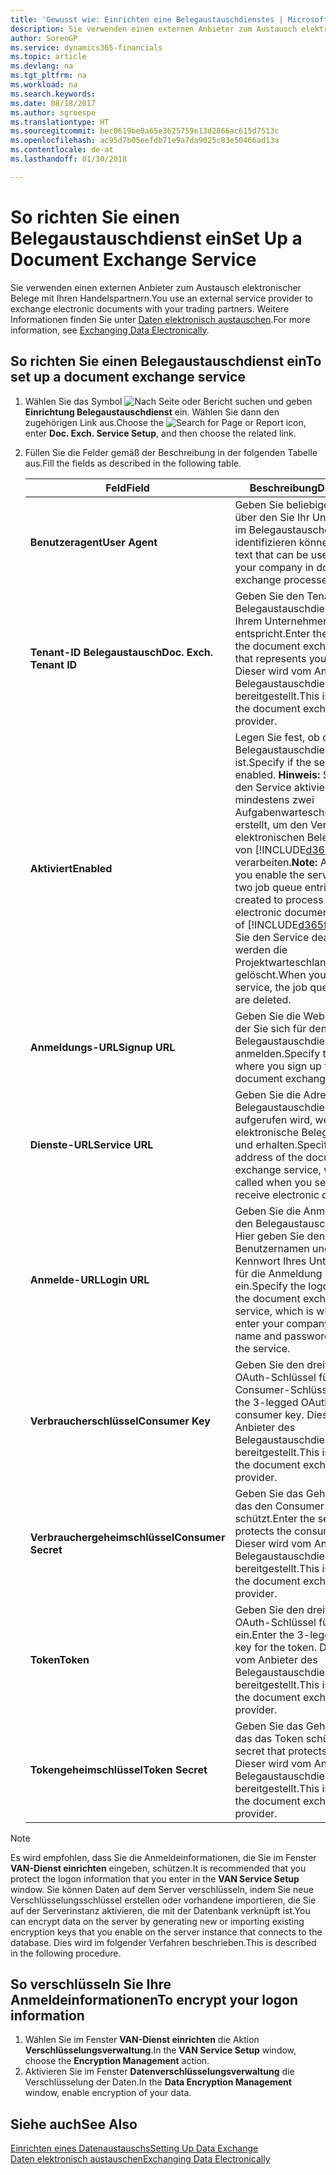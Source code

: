 ```yaml
---
title: 'Gewusst wie: Einrichten eine Belegaustauschdienstes | Microsoft Docs'
description: Sie verwenden einen externen Anbieter zum Austausch elektronischer Belege mit Ihren Handelspartnern.
author: SorenGP
ms.service: dynamics365-financials
ms.topic: article
ms.devlang: na
ms.tgt_pltfrm: na
ms.workload: na
ms.search.keywords: 
ms.date: 08/18/2017
ms.author: sgroespe
ms.translationtype: HT
ms.sourcegitcommit: bec0619be0a65e3625759e13d2866ac615d7513c
ms.openlocfilehash: ac95d7b05eefdb71e9a7da9025c83e50466ad13a
ms.contentlocale: de-at
ms.lasthandoff: 01/30/2018

---
```

# <a name="set-up-a-document-exchange-service"></a><span data-ttu-id="ab58b-103">So richten Sie einen Belegaustauschdienst ein</span><span class="sxs-lookup"><span data-stu-id="ab58b-103">Set Up a Document Exchange Service</span></span>
<span data-ttu-id="ab58b-104">Sie verwenden einen externen Anbieter zum Austausch elektronischer Belege mit Ihren Handelspartnern.</span><span class="sxs-lookup"><span data-stu-id="ab58b-104">You use an external service provider to exchange electronic documents with your trading partners.</span></span> <span data-ttu-id="ab58b-105">Weitere Informationen finden Sie unter [Daten elektronisch austauschen](across-data-exchange.md).</span><span class="sxs-lookup"><span data-stu-id="ab58b-105">For more information, see [Exchanging Data Electronically](across-data-exchange.md).</span></span>  

## <a name="to-set-up-a-document-exchange-service"></a><span data-ttu-id="ab58b-106">So richten Sie einen Belegaustauschdienst ein</span><span class="sxs-lookup"><span data-stu-id="ab58b-106">To set up a document exchange service</span></span>  
1. <span data-ttu-id="ab58b-107">Wählen Sie das Symbol ![Nach Seite oder Bericht suchen](media/ui-search/search_small.png "Nach Seite oder Bericht suchen") und geben **Einrichtung Belegaustauschdienst** ein. Wählen Sie dann den zugehörigen Link aus.</span><span class="sxs-lookup"><span data-stu-id="ab58b-107">Choose the ![Search for Page or Report](media/ui-search/search_small.png "Search for Page or Report icon") icon, enter **Doc. Exch. Service Setup**, and then choose the related link.</span></span>  
2. <span data-ttu-id="ab58b-108">Füllen Sie die Felder gemäß der Beschreibung in der folgenden Tabelle aus.</span><span class="sxs-lookup"><span data-stu-id="ab58b-108">Fill the fields as described in the following table.</span></span>  

    |<span data-ttu-id="ab58b-109">Feld</span><span class="sxs-lookup"><span data-stu-id="ab58b-109">Field</span></span>|<span data-ttu-id="ab58b-110">Beschreibung</span><span class="sxs-lookup"><span data-stu-id="ab58b-110">Description</span></span>|  
    |---------------------------------|---------------------------------------|  
    |<span data-ttu-id="ab58b-111">**Benutzeragent**</span><span class="sxs-lookup"><span data-stu-id="ab58b-111">**User Agent**</span></span>|<span data-ttu-id="ab58b-112">Geben Sie beliebigen Text ein, über den Sie Ihr Unternehmen im Belegaustauschdienst identifizieren können</span><span class="sxs-lookup"><span data-stu-id="ab58b-112">Enter any text that can be used to identify your company in document exchange processes.</span></span>|  
    |<span data-ttu-id="ab58b-113">**Tenant-ID Belegaustausch**</span><span class="sxs-lookup"><span data-stu-id="ab58b-113">**Doc. Exch. Tenant ID**</span></span>|<span data-ttu-id="ab58b-114">Geben Sie den Tenant beim Belegaustauschdienst an, der Ihrem Unternehmen entspricht.</span><span class="sxs-lookup"><span data-stu-id="ab58b-114">Enter the tenant in the document exchange service that represents your company.</span></span> <span data-ttu-id="ab58b-115">Dieser wird vom Anbieter des Belegaustauschdienstes bereitgestellt.</span><span class="sxs-lookup"><span data-stu-id="ab58b-115">This is provided by the document exchange service provider.</span></span>|  
    |<span data-ttu-id="ab58b-116">**Aktiviert**</span><span class="sxs-lookup"><span data-stu-id="ab58b-116">**Enabled**</span></span>|<span data-ttu-id="ab58b-117">Legen Sie fest, ob der Belegaustauschdienst aktiviert ist.</span><span class="sxs-lookup"><span data-stu-id="ab58b-117">Specify if the service is enabled.</span></span> <span data-ttu-id="ab58b-118">**Hinweis:**  Sobald Sie den Service aktivieren, werden mindestens zwei Aufgabenwarteschlangenposten erstellt, um den Verkehr von elektronischen Belegen zu und von [!INCLUDE[d365fin](includes/d365fin_md.md)] zu verarbeiten.</span><span class="sxs-lookup"><span data-stu-id="ab58b-118">**Note:**  As soon as you enable the service, at least two job queue entries are created to process the traffic of electronic documents in and out of [!INCLUDE[d365fin](includes/d365fin_md.md)].</span></span> <span data-ttu-id="ab58b-119">Wenn Sie den Service deaktivieren, werden die Projektwarteschlangenposten gelöscht.</span><span class="sxs-lookup"><span data-stu-id="ab58b-119">When you disable the service, the job queue entries are deleted.</span></span>|  
    |<span data-ttu-id="ab58b-120">**Anmeldungs-URL**</span><span class="sxs-lookup"><span data-stu-id="ab58b-120">**Signup URL**</span></span>|<span data-ttu-id="ab58b-121">Geben Sie die Webseite an, auf der Sie sich für den Belegaustauschdienst anmelden.</span><span class="sxs-lookup"><span data-stu-id="ab58b-121">Specify the web page where you sign up for the document exchange service.</span></span>|  
    |<span data-ttu-id="ab58b-122">**Dienste-URL**</span><span class="sxs-lookup"><span data-stu-id="ab58b-122">**Service URL**</span></span>|<span data-ttu-id="ab58b-123">Geben Sie die Adresse des Belegaustauschdienst an, die aufgerufen wird, wenn Sie elektronische Belege versenden und erhalten.</span><span class="sxs-lookup"><span data-stu-id="ab58b-123">Specify the address of the document exchange service, which will be called when you send and receive electronic documents.</span></span>|  
    |<span data-ttu-id="ab58b-124">**Anmelde-URL**</span><span class="sxs-lookup"><span data-stu-id="ab58b-124">**Login URL**</span></span>|<span data-ttu-id="ab58b-125">Geben Sie die Anmeldeseite für den Belegaustauschdienst an. Hier geben Sie den Benutzernamen und das Kennwort Ihres Unternehmens für die Anmeldung beim Service ein.</span><span class="sxs-lookup"><span data-stu-id="ab58b-125">Specify the logon page for the document exchange service, which is where you enter your company’s user name and password to log on to the service.</span></span>|  
    |<span data-ttu-id="ab58b-126">**Verbraucherschlüssel**</span><span class="sxs-lookup"><span data-stu-id="ab58b-126">**Consumer Key**</span></span>|<span data-ttu-id="ab58b-127">Geben Sie den dreiteiligen OAuth-Schlüssel für den Consumer-Schlüssel ein.</span><span class="sxs-lookup"><span data-stu-id="ab58b-127">Enter the 3-legged OAuth key for the consumer key.</span></span> <span data-ttu-id="ab58b-128">Dieser wird vom Anbieter des Belegaustauschdienstes bereitgestellt.</span><span class="sxs-lookup"><span data-stu-id="ab58b-128">This is provided by the document exchange service provider.</span></span>|  
    |<span data-ttu-id="ab58b-129">**Verbrauchergeheimschlüssel**</span><span class="sxs-lookup"><span data-stu-id="ab58b-129">**Consumer Secret**</span></span>|<span data-ttu-id="ab58b-130">Geben Sie das Geheimnis ein, das den Consumer-Schlüssel schützt.</span><span class="sxs-lookup"><span data-stu-id="ab58b-130">Enter the secret that protects the consumer key.</span></span> <span data-ttu-id="ab58b-131">Dieser wird vom Anbieter des Belegaustauschdienstes bereitgestellt.</span><span class="sxs-lookup"><span data-stu-id="ab58b-131">This is provided by the document exchange service provider.</span></span>|  
    |<span data-ttu-id="ab58b-132">**Token**</span><span class="sxs-lookup"><span data-stu-id="ab58b-132">**Token**</span></span>|<span data-ttu-id="ab58b-133">Geben Sie den dreiteiligen OAuth-Schlüssel für das Token ein.</span><span class="sxs-lookup"><span data-stu-id="ab58b-133">Enter the 3-legged OAuth key for the token.</span></span> <span data-ttu-id="ab58b-134">Dieser wird vom Anbieter des Belegaustauschdienstes bereitgestellt.</span><span class="sxs-lookup"><span data-stu-id="ab58b-134">This is provided by the document exchange service provider.</span></span>|  
    |<span data-ttu-id="ab58b-135">**Tokengeheimschlüssel**</span><span class="sxs-lookup"><span data-stu-id="ab58b-135">**Token Secret**</span></span>|<span data-ttu-id="ab58b-136">Geben Sie das Geheimnis ein, das das Token schützt.</span><span class="sxs-lookup"><span data-stu-id="ab58b-136">Enter the secret that protects the token.</span></span> <span data-ttu-id="ab58b-137">Dieser wird vom Anbieter des Belegaustauschdienstes bereitgestellt.</span><span class="sxs-lookup"><span data-stu-id="ab58b-137">This is provided by the document exchange service provider.</span></span>|  

> [!NOTE]  
>  <span data-ttu-id="ab58b-138">Es wird empfohlen, dass Sie die Anmeldeinformationen, die Sie im Fenster **VAN-Dienst einrichten** eingeben, schützen.</span><span class="sxs-lookup"><span data-stu-id="ab58b-138">It is recommended that you protect the logon information that you enter in the **VAN Service Setup** window.</span></span> <span data-ttu-id="ab58b-139">Sie können Daten auf dem Server verschlüsseln, indem Sie neue Verschlüsselungsschlüssel erstellen oder vorhandene importieren, die Sie auf der Serverinstanz aktivieren, die mit der Datenbank verknüpft ist.</span><span class="sxs-lookup"><span data-stu-id="ab58b-139">You can encrypt data on the server by generating new or importing existing encryption keys that you enable on the server instance that connects to the database.</span></span> <span data-ttu-id="ab58b-140">Dies wird im folgender Verfahren beschrieben.</span><span class="sxs-lookup"><span data-stu-id="ab58b-140">This is described in the following procedure.</span></span>  

## <a name="to-encrypt-your-logon-information"></a><span data-ttu-id="ab58b-141">So verschlüsseln Sie Ihre Anmeldeinformationen</span><span class="sxs-lookup"><span data-stu-id="ab58b-141">To encrypt your logon information</span></span>  
1. <span data-ttu-id="ab58b-142">Wählen Sie im Fenster **VAN-Dienst einrichten** die Aktion **Verschlüsselungsverwaltung**.</span><span class="sxs-lookup"><span data-stu-id="ab58b-142">In the **VAN Service Setup** window, choose the **Encryption Management** action.</span></span>  
2. <span data-ttu-id="ab58b-143">Aktivieren Sie im Fenster **Datenverschlüsselungsverwaltung** die Verschlüsselung der Daten.</span><span class="sxs-lookup"><span data-stu-id="ab58b-143">In the **Data Encryption Management** window, enable encryption of your data.</span></span> <!--For more information, see [Manage Data Encryption](../manage-data-encryption.md).-->  

## <a name="see-also"></a><span data-ttu-id="ab58b-144">Siehe auch</span><span class="sxs-lookup"><span data-stu-id="ab58b-144">See Also</span></span>  
[<span data-ttu-id="ab58b-145">Einrichten eines Datenaustauschs</span><span class="sxs-lookup"><span data-stu-id="ab58b-145">Setting Up Data Exchange</span></span>](across-set-up-data-exchange.md)  
[<span data-ttu-id="ab58b-146">Daten elektronisch austauschen</span><span class="sxs-lookup"><span data-stu-id="ab58b-146">Exchanging Data Electronically</span></span>](across-data-exchange.md)

